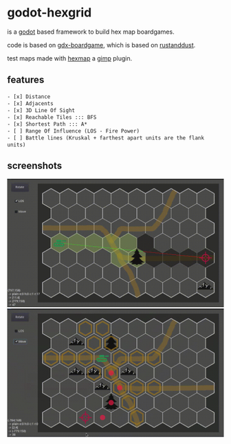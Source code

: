 # godot-hexgrid

is a [godot](https://godotengine.org/) based framework to build hex map boardgames.

code is based on [gdx-boardgame](https://github.com/jeremyz/gdx-boardgame),
which is based on [rustanddust](https://github.com/jeremyz/rustanddust).

test maps made with [hexmap](https://github.com/jeremyz/hexmap) a [gimp](https://www.gimp.org) plugin.

## features

    - [x] Distance
    - [x] Adjacents
    - [x] 3D Line Of Sight
    - [x] Reachable Tiles ::: BFS
    - [x] Shortest Path ::: A*
    - [ ] Range Of Influence (LOS - Fire Power)
    - [ ] Battle lines (Kruskal + farthest apart units are the flank units)

## screenshots

![Line Of Sight](data/los.gif)
![Possible Move - Shortest Path](data/move.gif)
